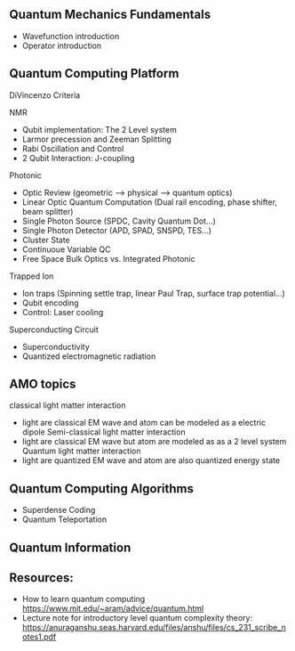 ## Quantum Mechanics Fundamentals
- Wavefunction introduction
- Operator introduction

## Quantum Computing Platform
DiVincenzo Criteria

NMR
- Qubit implementation: The 2 Level system
- Larmor precession and Zeeman Splitting
- Rabi Oscillation and Control 
- 2 Qubit Interaction: J-coupling

Photonic
- Optic Review (geometric --> physical --> quantum optics)
- Linear Optic Quantum Computation (Dual rail encoding, phase shifter, beam splitter)
- Single Photon Source (SPDC, Cavity Quantum Dot...)
- Single Photon Detector (APD, SPAD, SNSPD, TES...)
- Cluster State
- Continuoue Variable QC
- Free Space Bulk Optics vs. Integrated Photonic

Trapped Ion
- Ion traps (Spinning settle trap, linear Paul Trap, surface trap potential...)
- Qubit encoding
- Control: Laser cooling

Superconducting Circuit
- Superconductivity
- Quantized electromagnetic radiation

## AMO topics
classical light matter interaction
- light are classical EM wave and atom can be modeled as a electric dipole
Semi-classical light matter interaction
- light are classical EM wave but atom are modeled as as a 2 level system  
Quantum light matter interaction
- light are quantized EM wave and atom are also quantized energy state

## Quantum Computing Algorithms
- Superdense Coding
- Quantum Teleportation

## Quantum Information

## Resources:
- How to learn quantum computing https://www.mit.edu/~aram/advice/quantum.html
- Lecture note for introductory level quantum complexity theory: https://anuraganshu.seas.harvard.edu/files/anshu/files/cs_231_scribe_notes1.pdf
